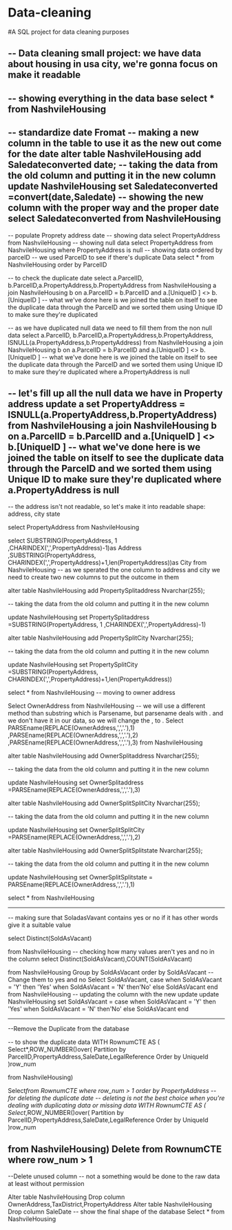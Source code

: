 # Data-cleaning
#A SQL project for data cleaning purposes 


-- Data cleaning small project: we have data about housing in usa city, we're gonna focus on make it readable
----------------------------------------------------------------------------------------------------------
-- showing everything in the data base 
select * from NashvileHousing
----------------------------------------------------------------------------------------------------------
-- standardize date Fromat 
-- making a new column in the table to use it as the new out come for the date 
alter table NashvileHousing  add Saledateconverted date;
-- taking the data from the old column and putting it in the new column
update NashvileHousing set Saledateconverted =convert(date,Saledate)
-- showing the new column with the proper way and the proper date
select Saledateconverted
from NashvileHousing 
----------------------------------------------------------------------------------------------------------
-- populate Proprety address date 
-- showing data
select PropertyAddress from NashvileHousing
-- showing null data 
select PropertyAddress from NashvileHousing where PropertyAddress is null 
-- showing data ordered by parceID 
-- we used ParceID to see if there's duplicate Data 
select * from NashvileHousing order by ParcelID


-- to check the duplicate date 
select a.ParcelID, b.ParcelID,a.PropertyAddress,b.PropertyAddress
from NashvileHousing a 
join NashvileHousing b 
on a.ParcelID = b.ParcelID 
and a.[UniqueID ] <> b.[UniqueID ] -- what we've done here is we joined the table on itself to see the duplicate data through the ParceID and we sorted them using Unique ID to make sure they're duplicated 



-- as we have duplicated null data we need to fill them from the non null data 
select a.ParcelID, b.ParcelID,a.PropertyAddress,b.PropertyAddress, ISNULL(a.PropertyAddress,b.PropertyAddress)
from NashvileHousing a 
join NashvileHousing b 
on a.ParcelID = b.ParcelID 
and a.[UniqueID ] <> b.[UniqueID ] -- what we've done here is we joined the table on itself to see the duplicate data through the ParceID and we sorted them using Unique ID to make sure they're duplicated
where a.PropertyAddress is null 
 
 
 -- let's fill up all the null data we have in Property address
 update a
 set PropertyAddress = ISNULL(a.PropertyAddress,b.PropertyAddress) 
 from NashvileHousing a 
join NashvileHousing b 
on a.ParcelID = b.ParcelID 
and a.[UniqueID ] <> b.[UniqueID ] -- what we've done here is we joined the table on itself to see the duplicate data through the ParceID and we sorted them using Unique ID to make sure they're duplicated
where a.PropertyAddress is null 
----------------------------------------------------------------------------------------------------------
-- the address isn't not readable, so let's make it into readable shape: address, city state 

select PropertyAddress
from NashvileHousing 

select SUBSTRING(PropertyAddress, 1 ,CHARINDEX(',',PropertyAddress)-1)as Address
,SUBSTRING(PropertyAddress, CHARINDEX(',',PropertyAddress)+1,len(PropertyAddress))as City
from NashvileHousing 
-- as we sperated the one column to address and city we need to create two new columns to put the outcome in them 

alter table NashvileHousing  add PropertySplitaddress Nvarchar(255);

-- taking the data from the old column and putting it in the new column

update NashvileHousing set PropertySplitaddress =SUBSTRING(PropertyAddress, 1 ,CHARINDEX(',',PropertyAddress)-1)

alter table NashvileHousing  add PropertySplitCity Nvarchar(255);

-- taking the data from the old column and putting it in the new column

update NashvileHousing set PropertySplitCity =SUBSTRING(PropertyAddress, CHARINDEX(',',PropertyAddress)+1,len(PropertyAddress))


select *
from NashvileHousing 
-- moving to owner address 

Select OwnerAddress from NashvileHousing
 -- we will use a different method than substring which is Parsename, but parsename deals with . and we don't have it in our data, so we will change the , to . 
 Select PARSEname(REPLACE(OwnerAddress,',','.'),1) 
 ,PARSEname(REPLACE(OwnerAddress,',','.'),2) 
 ,PARSEname(REPLACE(OwnerAddress,',','.'),3) 
 from NashvileHousing

 alter table NashvileHousing  add OwnerSplitaddress Nvarchar(255);

-- taking the data from the old column and putting it in the new column

update NashvileHousing set OwnerSplitaddress =PARSEname(REPLACE(OwnerAddress,',','.'),3) 

alter table NashvileHousing  add OwnerSplitSplitCity Nvarchar(255);

-- taking the data from the old column and putting it in the new column

update NashvileHousing set OwnerSplitSplitCity =PARSEname(REPLACE(OwnerAddress,',','.'),2) 

alter table NashvileHousing  add OwnerSplitSplitstate Nvarchar(255);

-- taking the data from the old column and putting it in the new column

update NashvileHousing set OwnerSplitSplitstate  = PARSEname(REPLACE(OwnerAddress,',','.'),1) 


select *
from NashvileHousing 

----------------------------------------------------------------------------------------------------------
-- making sure that SoladasVavant contains yes or no if it has other words give it a suitable value 

select Distinct(SoldAsVacant)

from NashvileHousing 
-- checking how many values aren't yes and no in the column
select Distinct(SoldAsVacant),COUNT(SoldAsVacant)

from NashvileHousing Group by SoldAsVacant order by SoldAsVacant
-- Change them to yes and no 
Select SoldAsVacant,
	case 
		when SoldAsVacant = 'Y' then 'Yes'
		when  SoldAsVacant = 'N' then'No'
		else SoldAsVacant
		end 
from NashvileHousing 
-- updating the column with the new update
update NashvileHousing set SoldAsVacant  = 
case 
		when SoldAsVacant = 'Y' then 'Yes'
		when  SoldAsVacant = 'N' then'No'
		else SoldAsVacant
		end 

----------------------------------------------------------------------------------------------------------
--Remove the Duplicate from the database 

-- to show the duplicate data 
WITH RownumCTE AS (
Select*,ROW_NUMBER()over(
Partition by ParcelID,PropertyAddress,SaleDate,LegalReference
Order by UniqueId
)row_num

from NashvileHousing)

Select*from RownumCTE where row_num > 1 order by PropertyAddress
-- for deleting the duplicate date 
-- deleting is not the best choice when you're dealing with duplicating data or missing data 
WITH RownumCTE AS (
Select*,ROW_NUMBER()over(
Partition by ParcelID,PropertyAddress,SaleDate,LegalReference
Order by UniqueId
)row_num

from NashvileHousing)
Delete  from RownumCTE where row_num > 1 
----------------------------------------------------------------------------------------------------------
--Delete unused column 
-- not a something would be done to the raw data at least without permission 

Alter table NashvileHousing Drop column OwnerAddress,TaxDistrict,PropertyAddress
Alter table NashvileHousing Drop column SaleDate
-- show the final shape of the database
Select * from NashvileHousing

